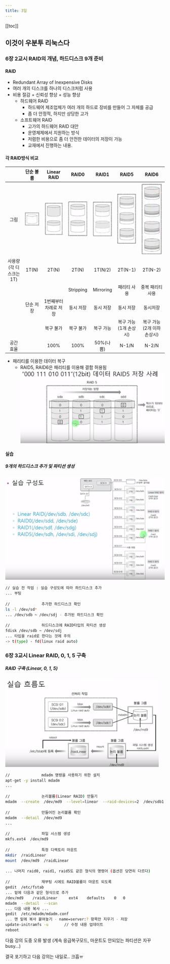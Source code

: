 ```yaml
---
title: 3일
---
```


[[toc]]

## 이것이 우분투 리눅스다

### 6장 2교시 RAID의 개념, 하드디스크 9개 준비

#### RAID

- Redundant Array of Inexpensive Disks
- 여러 개의 디스크를 하나의 디스크처럼 사용
- 비용 절감 + 신뢰성 향상 + 성능 향상
  - 하드웨어 RAID
    - 하드웨어 제조업체가 여러 개의 하드로 장비를 만들어 그 자체를 공급
    - 좀 더 안정적, 하지만 상당한 고가
  - 소프트웨어 RAID
    - 고가의 하드웨어 RAID 대안
    - 운영체제에서 지원하는 방식
    - 저렴한 비용으로 좀 더 안전한 데이터의 저장이 가능
    - 교재에서 진행하는 내용.

#### 각 RAID방식 비교

||단순 볼륨|Linear RAID|RAID0|RAID1|RAID5|RAID6|
|:--:|:--:|:--:|:--:|:--:|:--:|:--:|
|그림|![](./simple_volume.png)|![](./linear_raid.png)|![](./raid0.png)|![](./raid1.png)|![](./raid5.png)|![](./raid6.png)|
|사용량<br>(각 디스크는 1T)|1T(N)|2T(N)|2T(N)|1T(N/2)|2T(N-1)|2T(N-2)|
||||Stripping|Mirroring|패리티 사용|중복 패리티 사용|
||단순 저장|1번째부터 차례로 저장|동시 저장|동시 저장|동시 저장|동시저장|
|||복구 불가|복구 불가|복구 가능|복구 가능(1개 손상시)|복구 가능 (2개 이하 손상시)|
|공간 효율||100%|100%|50%(나쁨)|N-1/N|N-2/N|

- 패리티를 이용한 데이터 복구
  - RAID5, RAID6은 패리티를 이용해 결함 허용됨
![](./parity.png)

#### 실습

##### 9개의 하드디스크 추가 및 파티션 생성

![](./raid_practice_flow.png)

~~~bash
// 실습 전 작업 : 실습 구성도에 따라 하드디스크 추가
... 부팅

//              추가한 하드디스크 확인
ls -l /dev/sd*
... /dev/sdb ~ /dev/sdj - 추가된 하드디스크 확인

//              하드디스크에 RAID타입의 파티션 생성
fdisk /dev/sdb ~ /dev/sdj
... 타입을 raid로 한다는 것에 주의
-> t(type) - fd(linux raid auto)
~~~

### 6장 3교시 Linear RAID, 0, 1, 5 구축

##### RAID 구축 (Linear, 0, 1, 5)

![](./build_raid_flow.png)

~~~bash
//              mdadm 명령을 사용하기 위한 설치
apt-get -y install mdadm
...

//              논리볼륨(Linear RAID) 만들기
mdadm  --create  /dev/md9  --level=linear  --raid-devices=2  /dev/sdb1  /dev/sdc1

//              만들어진 논리볼륨 확인
mdadm  --detail  /dev/md9
...

//              파일 시스템 생성
mkfs.ext4  /dev/md9

//              특정 디렉토리 마운트
mkdir  /raidLinear
mount  /dev/md9  /raidLinear

... 나머지 raid0, raid1, raid5도 같은 형식의 명령어 (옵션은 당연히 다르다)

//              재부팅 시에도 RAID볼륨이 마운트 되도록
gedit  /etc/fstab
... 밑에 다음과 같은 형식으로 추가
/dev/md9    /raidLinear     ext4    defaults    0   0
mdadm  --detail  --scan
... 다음 내용 복사 ...
gedit  /etc/mdadm/mdadm.conf
... 맨 밑에 복사 붙여놓기 - name=server:? 항목만 지우기 - 저장
update-initramfs -u       // 수정 내용 업데이트
reboot
~~~

다음 강의 도중 오류 발생 (계속 응급복구모드, 마운트도 안되있는 파티션은 자꾸 busy...)

결국 포기하고 다음 강의는 내일로.. 크흡ㅠ
